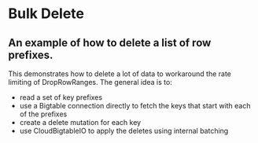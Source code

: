 # Bulk Delete

## An example of how to delete a list of row prefixes.

This demonstrates how to delete a lot of data to workaround the rate limiting of DropRowRanges. 
The general idea is to:
* read a set of key prefixes
* use a Bigtable connection directly to fetch the keys that start with each of the prefixes
* create a delete mutation for each key
* use CloudBigtableIO to apply the deletes using internal batching
